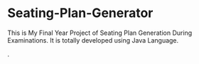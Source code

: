 # Seating-Plan-Generator

This is My Final Year Project of Seating Plan Generation During Examinations. It is totally developed using Java Language.

































































































































































































































































































































































































.






































